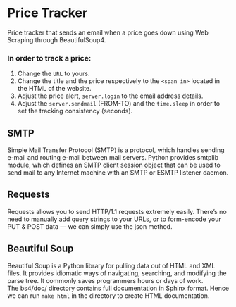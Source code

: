 # Price Tracker
Price tracker that sends an email when a price goes down using Web Scraping through BeautifulSoup4.

### In order to track a price:
1. Change the `URL` to yours.
2. Change the title and the price respectively to the `<span in>` located in the HTML of the website.
3. Adjust the price alert, `server.login` to the email address details.
4. Adjust the `server.sendmail` (FROM-TO) and the `time.sleep` in order to set the tracking consistency (seconds).


## SMTP
Simple Mail Transfer Protocol (SMTP) is a protocol, which handles sending e-mail and routing e-mail between mail servers. Python provides smtplib module, which defines an SMTP client session object that can be used to send mail to any Internet machine with an SMTP or ESMTP listener daemon.

## Requests
Requests allows you to send HTTP/1.1 requests extremely easily. There’s no need to manually add query strings to your URLs, or to form-encode your PUT & POST data — we can simply use the json method.

## Beautiful Soup
Beautiful Soup is a Python library for pulling data out of HTML and XML files. It provides idiomatic ways of navigating, searching, and modifying the parse tree. It commonly saves programmers hours or days of work. <br /> The bs4/doc/ directory contains full documentation in Sphinx format. Hence we can run `make html` in the directory to create HTML documentation.
